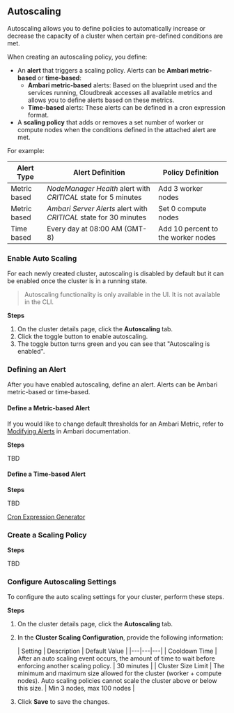## Autoscaling 

Autoscaling allows you to define policies to automatically increase or decrease the capacity of a cluster when certain pre-defined conditions are met. 

When creating an autoscaling policy, you define:

* An **alert** that triggers a scaling policy. Alerts can be **Ambari metric-based** or **time-based**:
    * **Ambari metric-based** alerts: Based on the blueprint used and the services running, Cloudbreak accesses all available metrics and allows you to define alerts based on these metrics.  
    * **Time-based** alerts: These alerts can be defined in a cron expression format.  
* A **scaling policy** that adds or removes a set number of worker or compute nodes when the conditions defined in the attached alert are met. 

For example:

| Alert Type | Alert Definition | Policy Definition |
|---|---|---|
| Metric based | *NodeManager Health* alert with *CRITICAL* state for 5 minutes | Add 3 worker nodes |
| Metric based | *Ambari Server Alerts* alert with *CRITICAL* state for 30 minutes | Set 0 compute nodes |
| Time based | Every day at 08:00 AM (GMT-8) | Add 10 percent to the worker nodes | 
 

### Enable Auto Scaling 

For each newly created cluster, autoscaling is disabled by default but it can be enabled once the cluster is in a running state. 

> Autoscaling functionality is only available in the UI. It is not available in the CLI. 

**Steps**

1. On the cluster details page, click the **Autoscaling** tab.   
3. Click the toggle button to enable autoscaling.  
4. The toggle button turns green and you can see that "Autoscaling is enabled".


### Defining an Alert

After you have enabled autoscaling, define an alert. Alerts can be Ambari metric-based or time-based.  

#### Define a Metric-based Alert 

If you would like to change default thresholds for an Ambari Metric, refer to [Modifying Alerts](https://docs.hortonworks.com/HDPDocuments/Ambari-2.6.1.0/bk_ambari-operations/content/modifying_alerts.html) in Ambari documentation.  

**Steps**

TBD 


#### Define a Time-based Alert 

**Steps**

TBD

[Cron Expression Generator](http://www.cronmaker.com/)

### Create a Scaling Policy 

**Steps**

TBD

### Configure Autoscaling Settings 

To configure the auto scaling settings for your cluster, perform these steps.  

**Steps**

1. On the cluster details page, click the **Autoscaling** tab.  
2. In the **Cluster Scaling Configuration**, provide the following information:

    | Setting | Description	 | Default Value |
|---|---|---|
| Cooldown Time	| After an auto scaling event occurs, the amount of time to wait before enforcing another scaling policy. | 30 minutes |
| Cluster Size Limit |	The minimum and maximum size allowed for the cluster (worker + compute nodes). Auto scaling policies cannot scale the cluster above or below this size. |	Min 3 nodes, max 100 nodes |

3. Click **Save** to save the changes. 


